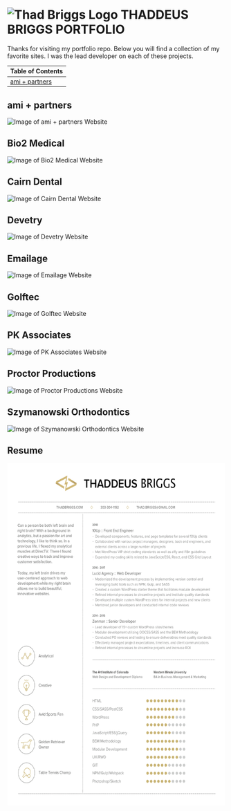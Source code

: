 # <img src="http://thadbriggs.com/images/logos/logo.svg" alt="Thad Briggs Logo" width="42" height="25"> THADDEUS BRIGGS PORTFOLIO

Thanks for visiting my portfolio repo. Below you will find a collection of my favorite sites. I was the lead developer on each of these projects.

|Table of Contents|
|:----------------|
|[ami + partners][ami]|

## ami + partners

![Image of ami + partners Website](http://thadbriggs.com/images/projects/ami.png "ami + partners Website")

## Bio2 Medical

![Image of Bio2 Medical Website](http://thadbriggs.com/images/projects/bio2.png "Bio2 Medical Website")

## Cairn Dental

![Image of Cairn Dental Website](http://thadbriggs.com/images/projects/cairn.png "Cairn Dental Website")

## Devetry

![Image of Devetry Website](http://thadbriggs.com/images/projects/devetry.png "Devetry Website")

## Emailage

![Image of Emailage Website](http://thadbriggs.com/images/projects/emailage.png "Emailage Website")

## Golftec

![Image of Golftec Website](http://thadbriggs.com/images/projects/golftec.png "Golftec Website")

## PK Associates

![Image of PK Associates Website](http://thadbriggs.com/images/projects/pka.png "PK Associates Website")

## Proctor Productions

![Image of Proctor Productions Website](http://thadbriggs.com/images/projects/proctor.png "Proctor Productions Website")

## Szymanowski Orthodontics

![Image of Szymanowski Orthodontics Website](http://thadbriggs.com/images/projects/damon.png "Szymanowski Orthodontics Website")

## Resume

<img src="thad_briggs_resume.png" alt="Thad Briggs Logo" width="612" height="792">

[ami]: #ami--partners
[bio2]: https://github.com/TJBriggs/portfolio#bio2-medical
[cairn]: https://github.com/TJBriggs/portfolio#cairn-dental
[devetry]: https://github.com/TJBriggs/portfolio#devetry
[emailage]: https://github.com/TJBriggs/portfolio#emailage
[golftec]: https://github.com/TJBriggs/portfolio#golftec
[pka]: https://github.com/TJBriggs/portfolio#pk-associates
[proctor]: https://github.com/TJBriggs/portfolio#proctor-productions
[damon]: https://github.com/TJBriggs/portfolio#szymanowski-orthodontics
[resume]: https://github.com/TJBriggs/portfolio#resume
